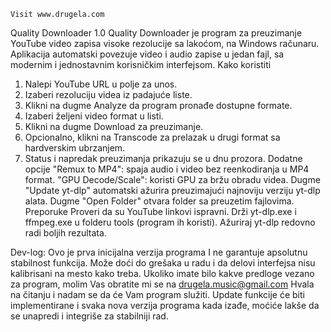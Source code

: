     Visit www.drugela.com
Quality Downloader 1.0
Quality Downloader je program za preuzimanje YouTube video zapisa visoke rezolucije sa lakoćom, na Windows računaru. 
Aplikacija automatski povezuje video i audio zapise u jedan fajl, sa modernim i jednostavnim korisničkim interfejsom.
Kako koristiti
1. Nalepi YouTube URL u polje za unos.
2. Izaberi rezoluciju videa iz padajuće liste.
3. Klikni na dugme Analyze da program pronađe dostupne formate.
4. Izaberi željeni video format u listi.
5. Klikni na dugme Download za preuzimanje.
6. Opcionalno, klikni na Transcode za prelazak u drugi format sa hardverskim ubrzanjem.
7. Status i napredak preuzimanja prikazuju se u dnu prozora.
Dodatne opcije
"Remux to MP4": spaja audio i video bez reenkodiranja u MP4 format.
"GPU Decode/Scale": koristi GPU za bržu obradu videa.
Dugme "Update yt-dlp" automatski ažurira preuzimajući najnoviju verziju yt-dlp alata.
Dugme "Open Folder" otvara folder sa preuzetim fajlovima.
Preporuke
Proveri da su YouTube linkovi ispravni.
Drži yt-dlp.exe i ffmpeg.exe u folderu tools (program ih koristi).
Ažuriraj yt-dlp redovno radi boljih rezultata.

Dev-log:
Ovo je prva inicijalna verzija programa I ne garantuje apsolutnu stabilnost funkcija. Može doći do grešaka u radu i da delovi interfejsa nisu kalibrisani na mesto kako treba. Ukoliko imate bilo kakve predloge vezano za program, molim Vas obratite mi se na drugela.music@gmail.com 
Hvala na čitanju i nadam se da će Vam program služiti. Update funkcije će biti implementirane i svaka nova verzija programa kada izađe, moćiće lakše da se unapredi i integriše za stabilniji rad.
